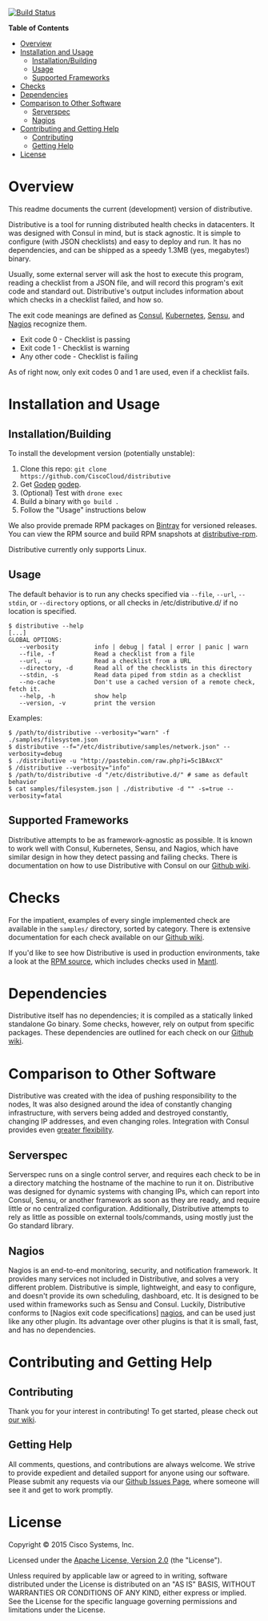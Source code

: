 [![Build Status](http://drone04.shipped-cisco.com/api/badges/CiscoCloud/distributive/status.svg)](http://drone04.shipped-cisco.com/CiscoCloud/distributive)

<!-- markdown-toc start - Don't edit this section. Run M-x markdown-toc-generate-toc again -->
**Table of Contents**

- [Overview](#overview)
- [Installation and Usage](#installation-and-usage)
    - [Installation/Building](#installationbuilding)
    - [Usage](#usage)
    - [Supported Frameworks](#supported-frameworks)
- [Checks](#checks)
- [Dependencies](#dependencies)
- [Comparison to Other Software](#comparison-to-other-software)
    - [Serverspec](#serverspec)
    - [Nagios](#nagios)
- [Contributing and Getting Help](#contributing-and-getting-help)
    - [Contributing](#contributing)
    - [Getting Help](#getting-help)
- [License](#license)

<!-- markdown-toc end -->

Overview
========

This readme documents the current (development) version of distributive.

Distributive is a tool for running distributed health checks in datacenters.
It was designed with Consul in mind, but is stack agnostic. It is simple
to configure (with JSON checklists) and easy to deploy and run. It has no
dependencies, and can be shipped as a speedy 1.3MB (yes, megabytes!) binary.

Usually, some external server will ask the host to execute this program, reading
a checklist from a JSON file, and will record this program's exit code and
standard out. Distributive's output includes information about which checks
in a checklist failed, and how so.

The exit code meanings are defined as [Consul][consul], [Kubernetes][kubernetes],
[Sensu][sensu], and [Nagios][nagios] recognize them.

 * Exit code 0 - Checklist is passing
 * Exit code 1 - Checklist is warning
 * Any other code - Checklist is failing

As of right now, only exit codes 0 and 1 are used, even if a checklist fails.

Installation and Usage
======================

Installation/Building
---------------------

To install the development version (potentially unstable):
 1. Clone this repo: `git clone https://github.com/CiscoCloud/distributive`
 2. Get [Godep] [godep].
 3. (Optional) Test with `drone exec`
 4. Build a binary with `go build .`
 5. Follow the "Usage" instructions below

We also provide premade RPM packages on [Bintray][bintray] for versioned
releases. You can view the RPM source and build RPM snapshots at
[distributive-rpm][distributive-rpm].

Distributive currently only supports Linux.

Usage
-----

The default behavior is to run any checks specified via `--file`, `--url`,
`--stdin`, or `--directory` options, or all checks in /etc/distributive.d/ if no
location is specified.

```
$ distributive --help
[...]
GLOBAL OPTIONS:
   --verbosity          info | debug | fatal | error | panic | warn
   --file, -f           Read a checklist from a file
   --url, -u            Read a checklist from a URL
   --directory, -d      Read all of the checklists in this directory
   --stdin, -s          Read data piped from stdin as a checklist
   --no-cache           Don't use a cached version of a remote check, fetch it.
   --help, -h           show help
   --version, -v        print the version
```

Examples:

```
$ /path/to/distributive --verbosity="warn" -f ./samples/filesystem.json
$ distributive --f="/etc/distributive/samples/network.json" --verbosity=debug
$ ./distributive -u "http://pastebin.com/raw.php?i=5c1BAxcX"
$ /distributive --verbosity="info"
$ /path/to/distributive -d "/etc/distributive.d/" # same as default behavior
$ cat samples/filesystem.json | ./distributive -d "" -s=true --verbosity=fatal
```

Supported Frameworks
--------------------

Distributive attempts to be as framework-agnostic as possible. It is known to
work well with Consul, Kubernetes, Sensu, and Nagios, which have similar design
in how they detect passing and failing checks. There is documentation on how to
use Distributive with Consul on our [Github wiki][wiki].

Checks
=======

For the impatient, examples of every single implemented check are available in
the `samples/` directory, sorted by category. There is extensive documentation
for each check available on our [Github wiki][wiki].

If you'd like to see how Distributive is used in production environments, take
a look at the [RPM source][distributive-rpm], which includes checks used in
[Mantl][mi].


Dependencies
============

Distributive itself has no dependencies; it is compiled as a statically linked
standalone Go binary. Some checks, however, rely on output from specific
packages. These dependencies are outlined for each check on our
[Github wiki][wiki].

Comparison to Other Software
============================

Distributive was created with the idea of pushing responsibility to the nodes,
It was also designed around the idea of constantly changing infrastructure, with
servers being added and destroyed constantly, changing IP addresses, and even
changing roles. Integration with Consul provides even
[greater flexibility](https://www.consul.io/intro/vs/nagios-sensu.html).

Serverspec
----------

Serverspec runs on a single control server, and requires each check to be in a
directory matching the hostname of the machine to run it on. Distributive was
designed for dynamic systems with changing IPs, which can report into Consul,
Sensu, or another framework as soon as they are ready, and require little or no
centralized configuration. Additionally, Distributive attempts to rely as little
as possible on external tools/commands, using mostly just the Go standard library.

Nagios
------

Nagios is an end-to-end monitoring, security, and notification framework. It
provides many services not included in Distributive, and solves a very different
problem.  Distributive is simple, lightweight, and easy to configure, and
doesn't provide its own scheduling, dashboard, etc. It is designed to be used
within frameworks such as Sensu and Consul. Luckily, Distributive conforms to
[Nagios exit code specifications] [nagios], and can be used just like any other
plugin. Its advantage over other plugins is that it is small, fast, and has no
dependencies.

Contributing and Getting Help
=============================

Contributing
------------

Thank you for your interest in contributing! To get started, please check out
[our wiki][wiki].

Getting Help
------------

All comments, questions, and contributions are always welcome. We strive to
provide expedient and detailed support for anyone using our software. Please
submit any requests via our [Github Issues Page][issues], where someone will
see it and get to work promptly.

License
=======
Copyright © 2015 Cisco Systems, Inc.

Licensed under the [Apache License, Version 2.0][license] (the "License").

Unless required by applicable law or agreed to in writing, software distributed under the License is distributed on an "AS IS" BASIS, WITHOUT WARRANTIES OR CONDITIONS OF ANY KIND, either express or implied. See the License for the specific language governing permissions and limitations under the License.


[license]: http://www.apache.org/licenses/LICENSE-2.0
[wiki]: https://github.com/CiscoCloud/distributive/wiki
[issues]: https://github.com/CiscoCloud/distributive/issues
[bintray]: https://bintray.com/ciscocloud/rpm/Distributive/view#files
[UPX]: http://sourceforge.net/projects/upx/
[goupx]: https://github.com/pwaller/goupx
[consul]: https://www.consul.io/docs/agent/checks.html
[sensu]: https://sensuapp.org/docs/0.18/checks
[nagios]: https://nagios-plugins.org/doc/guidelines.html#AEN78
[kubernetes]: http://kubernetes.io/v1.0/docs/user-guide/walkthrough/k8s201.html#health-checking
[gopath]: https://golang.org/doc/code.html#GOPATH
[direnv]: https://github.com/direnv/direnv
[distributive-rpm]: https://github.com/CiscoCloud/distributive-rpm
[mi]: https://github.com/CiscoCloud/microservices-infrastructure/
[godep]: https://github.com/tools/godep
